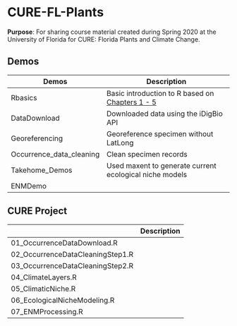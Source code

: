 # CURE-FL-Plants

**Purpose**: For sharing course material created during Spring 2020 at the University of Florida for CURE: Florida Plants and Climate Change. 

## Demos
| Demos | Description |
| ---------- | -------------------- |
| Rbasics | Basic introduction to R based on [Chapters 1 - 5](https://datacarpentry.org/R-ecology-lesson/index.html) |
| DataDownload |Downloaded data using the iDigBio API |
| Georeferencing |Georeference specimen without LatLong |
| Occurrence_data_cleaning | Clean specimen records |
| Takehome_Demos | Used maxent to generate current ecological niche models |
| ENMDemo ||

## CURE Project
| | Description |
| ---------- | -------------------- |
| 01_OccurrenceDataDownload.R | |
| 02_OccurrenceDataCleaningStep1.R| |
| 03_OccurrenceDataCleaningStep2.R| |
| 04_ClimateLayers.R| |
| 05_ClimaticNiche.R| |
| 06_EcologicalNicheModeling.R| |
| 07_ENMProcessing.R| |
  
